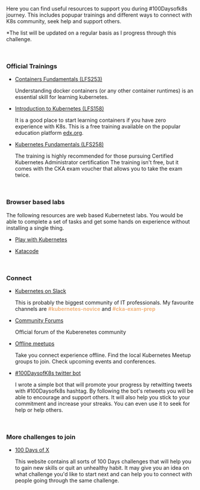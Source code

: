 


Here you can find useful resources to support you during #100Daysofk8s journey. This includes
popupar trainings and different ways to connect with K8s community, seek help and support others.

<span style="font-size:14px;">*The list will be updated on a regular basis as I progress through this challenge.</span>

&nbsp;

### **Official Trainings**

* [Containers Fundamentals (LFS253)](https://training.linuxfoundation.org/training/containers-fundamentals/)

    Understanding docker containers (or any other container runtimes) is an essential skill for learning kubernetes.

* [Introduction to Kubernetes (LFS158)](https://training.linuxfoundation.org/training/introduction-to-kubernetes/)

    It is a good place to start learning containers if you have zero experience with K8s.
    This is a free training available on the popular education platform [edx.org](https://www.edx.org/course/introduction-to-kubernetes).

* [Kubernetes Fundamentals (LFS258)](https://training.linuxfoundation.org/training/kubernetes-fundamentals/)

    The training is highly recommended for those pursuing Certified Kubernetes Administrator certification
    The training isn't free, but it comes with the CKA exam voucher that allows you to take the exam twice.  


&nbsp;

### **Browser based labs** 
The following resources are web based Kubernetest labs. You would be able to complete a set of tasks and get some hands on experience without installing a single thing.

* [Play with Kubernetes](https://training.play-with-kubernetes.com)
    
* [Katacode](https://www.katacoda.com/courses/kubernetes)


&nbsp;

### **Connect**

* [Kubernetes on Slack](https://slack.k8s.io/)
    
    This is probably the biggest community of IT professionals. My favourite channels are <span style="color:#f0b27a">**#kubernetes-novice**</span> and <span style="color:#f0b27a">**#cka-exam-prep**</span>

* [Community Forums](https://discuss.kubernetes.io)

    Official forum of the Kuberenetes community

* [Offline meetups](https://www.meetup.com/en-AU/topics/kubernetes/) 

    Take you connect experience offline. Find the local Kubernetes Meetup groups to join. Check upcoming events and conferences.

* [#100DaysofK8s twitter bot](https://twitter.com/100DaysOfK8s)
    
    I wrote a simple bot that will promote your progress by retwitting tweets with #100Daysofk8s hashtag. By following the bot's retweets you will be able to encourage and support others. It will also help you stick to your commitment and increase your streaks. You can even use it to seek for help or help others. 


&nbsp;

### More challenges to join

* [100 Days of X](https://www.100daysofx.com)

    This website contains all sorts of 100 Days challenges that will help you to gain new skills
    or quit an unhealthy habit. It may give you an idea on what challenge you'd like to start next and
    can help you to connect with people going through the same challenge.



